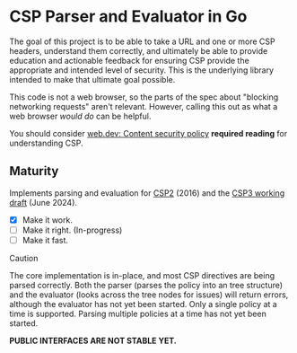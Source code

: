 # CSP Parser and Evaluator in Go

The goal of this project is to be able to take a URL and one or more CSP headers, understand them correctly, and ultimately be able to provide education and actionable feedback for ensuring CSP provide the appropriate and intended level of security. This is the underlying library intended to make that ultimate goal possible.

This code is not a web browser, so the parts of the spec about "blocking networking requests" aren't relevant. However, calling this out as what a web browser _would do_ can be helpful.

You should consider [web.dev: Content security policy](https://web.dev/articles/csp) **required reading** for understanding CSP.

## Maturity

Implements parsing and evaluation for [CSP2] (2016) and the [CSP3 working draft][CSP3] (June 2024).

* [X] Make it work.
* [ ] Make it right. (In-progress)
* [ ] Make it fast.

> [!CAUTION]
> The core implementation is in-place, and most CSP directives are being parsed correctly. Both the parser (parses the policy into an tree structure) and the evaluator (looks across the tree nodes for issues) will return errors, although the evaluator has not yet been started. Only a single policy at a time is supported. Parsing multiple policies at a time has not yet been started.
>
> **PUBLIC INTERFACES ARE NOT STABLE YET.**

[CSP2]: https://www.w3.org/TR/CSP2/
[CSP3]: https://www.w3.org/TR/2024/WD-CSP3-20240613/
